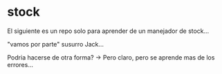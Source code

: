 # stock

El siguiente es un repo solo para aprender de un manejador de stock...

"vamos por parte" susurro Jack...

Podria hacerse de otra forma? -> Pero claro, pero se aprende mas de los errores...
